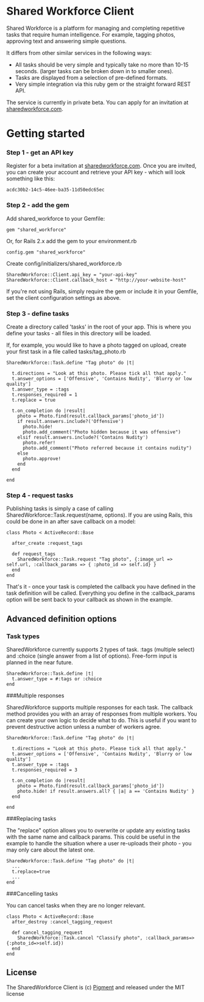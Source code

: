 Shared Workforce Client
=======================

Shared Workforce is a platform for managing and completing repetitive tasks that require human intelligence. For example, tagging photos, approving text and answering simple questions.

It differs from other similar services in the following ways:

* All tasks should be very simple and typically take no more than 10-15 seconds. (larger tasks can be broken down in to smaller ones). 
* Tasks are displayed from a selection of pre-defined formats.
* Very simple integration via this ruby gem or the straight forward REST API.

The service is currently in private beta. You can apply for an invitation at [sharedworkforce.com](http://www.sharedworkforce.com).

Getting started
===============

### Step 1 - get an API key

Register for a beta invitation at [sharedworkforce.com](http://www.sharedworkforce.com). Once you are invited, you can create your account and retrieve your API key - which will look something like this:

    acdc30b2-14c5-46ee-ba35-11d50edc65ec

### Step 2 - add the gem
  
Add shared_workforce to your Gemfile:

    gem "shared_workforce"

Or, for Rails 2.x add the gem to your environment.rb

    config.gem "shared_workforce"

Create config/initializers/shared_workforce.rb

    SharedWorkforce::Client.api_key = "your-api-key"
    SharedWorkforce::Client.callback_host = "http://your-website-host"

If you're not using Rails, simply require the gem or include it in your Gemfile, set the client configuration settings as above.

### Step 3 - define tasks

Create a directory called 'tasks' in the root of your app. This is where you define your tasks - all files in this directory will be loaded.

If, for example, you would like to have a photo tagged on upload, create your first task in a file called tasks/tag_photo.rb

    SharedWorkforce::Task.define "Tag photo" do |t|
  
      t.directions = "Look at this photo. Please tick all that apply."
      t.answer_options = ['Offensive', 'Contains Nudity', 'Blurry or low quality']
      t.answer_type = :tags
      t.responses_required = 1
      t.replace = true

      t.on_completion do |result|
        photo = Photo.find(result.callback_params['photo_id'])
        if result.answers.include?('Offensive')
          photo.hide!
          photo.add_comment("Photo hidden because it was offensive")
        elsif result.answers.include?('Contains Nudity')
          photo.refer!
          photo.add_comment("Photo referred because it contains nudity")
        else
          photo.approve!
        end
      end

    end

### Step 4 - request tasks

Publishing tasks is simply a case of calling SharedWorkforce::Task.request(name, options).  If you are using Rails, this could be done in an after save callback on a model:

    class Photo < ActiveRecord::Base
    
      after_create :request_tags
    
      def request_tags
        SharedWorkforce::Task.request "Tag photo", {:image_url => self.url, :callback_params => { :photo_id => self.id} }
      end
    end


That's it - once your task is completed the callback you have defined in the task definition will be called. Everything you define in the :callback_params option will be sent back to your callback as shown in the example.

Advanced definition options
----------------------------------------

### Task types

SharedWorkforce currently supports 2 types of task. :tags (multiple select) and :choice (single answer from a list of options).  Free-form input is planned in the near future.

    SharedWorkforce::Task.define |t|
      t.answer_type = #:tags or :choice
    end

###Multiple responses

SharedWorkforce supports multiple responses for each task. The callback method provides you with an array of responses from multiple workers. You can create your own logic to decide what to do. This is useful if you want to prevent destructive action unless a number of workers agree.

    SharedWorkforce::Task.define "Tag photo" do |t|
  
      t.directions = "Look at this photo. Please tick all that apply."
      t.answer_options = ['Offensive', 'Contains Nudity', 'Blurry or low quality']
      t.answer_type = :tags
      t.responses_required = 3

      t.on_completion do |result|
        photo = Photo.find(result.callback_params['photo_id'])
        photo.hide! if result.answers.all? { |a| a == 'Contains Nudity' }
      end

    end

###Replacing tasks

The "replace" option allows you to overwrite or update any existing tasks with the same name and callback params. This could be useful in the example to handle the situation where a user re-uploads their photo - you may only care about the latest one.

    SharedWorkforce::Task.define "Tag photo" do |t|
      ...
      t.replace=true
      ...  
    end

###Cancelling tasks

You can cancel tasks when they are no longer relevant.
 
    class Photo < ActiveRecord::Base
      after_destroy :cancel_tagging_request

      def cancel_tagging_request
        SharedWorkforce::Task.cancel "Classify photo", :callback_params=>{:photo_id=>self.id})
      end
    end

License
-----------

The SharedWorkforce Client is (c) [Pigment](http://www.thinkpigment.com) and released under the MIT license

